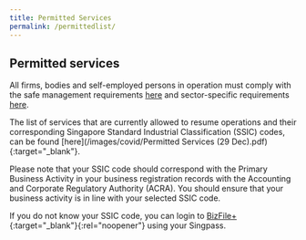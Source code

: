 ```yaml
---
title: Permitted Services
permalink: /permittedlist/
---
```


## Permitted services

All firms, bodies and self-employed persons in operation must comply with the safe management requirements [here](/safemanagement/general/) and sector-specific requirements [here](/safemanagement/sector/).

The list of services that are currently allowed to resume operations and their corresponding Singapore Standard Industrial Classification (SSIC) codes, can be found [here](/images/covid/Permitted Services (29 Dec).pdf){:target="_blank"}.

<!-- note to update zehmie for changes -->

Please note that your SSIC code should correspond with the Primary Business Activity in your business registration records with the Accounting and Corporate Regulatory Authority (ACRA). You should ensure that your business activity is in line with your selected SSIC code.

If you do not know your SSIC code, you can login to [BizFile+](https://www.bizfile.gov.sg/){:target="_blank"}{:rel="noopener"} using your Singpass.

